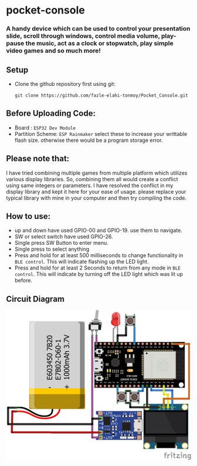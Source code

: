 # pocket-console

### A handy device which can be used to control your presentation slide, scroll through windows, control media volume, play-pause the music, act as a clock or stopwatch, play simple video games and so much more! 


## Setup

- Clone the github repository first using git:
  ```
  git clone https://github.com/fazle-elahi-tonmoy/Pocket_Console.git
  ```
## Before Uploading Code:
  - Board : `ESP32 Dev Module`
  - Partition Scheme: `ESP Rainmaker`
  select these to increase your writtable flash size. otherwise there would be a program storage error. 

## Please note that:
  I have tried combining multiple games from multiple platform which utilizes various display libraries. So, combining them all would create a conflict using same integers or parameters. I have resolved the conflict in my display library and kept it here for your ease of usage. please replace your typical library with mine in your computer and then try compiling the code. 

## How to use:
  - up and down have used GPIO-00 and GPIO-19. use them to navigate. 
  - SW or select switch have used GPIO-26. 
  - Single press SW Button to enter menu. 
  - Single press to select anything
  - Press and hold for at least 500 milliseconds to change functionality in `BLE control`. This will indicate flashing up the LED light. 
  - Press and hold for at least 2 Seconds to return from any mode in `BLE control`. This will indicate by turning off the LED light which was lit up before.

## Circuit Diagram
  <img src="images/Pocket Console Circuit Diagram.png" width="auto">